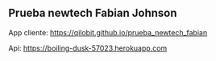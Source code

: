 ## Prueba newtech Fabian Johnson

App cliente: https://qilobit.github.io/prueba_newtech_fabian

Api: https://boiling-dusk-57023.herokuapp.com